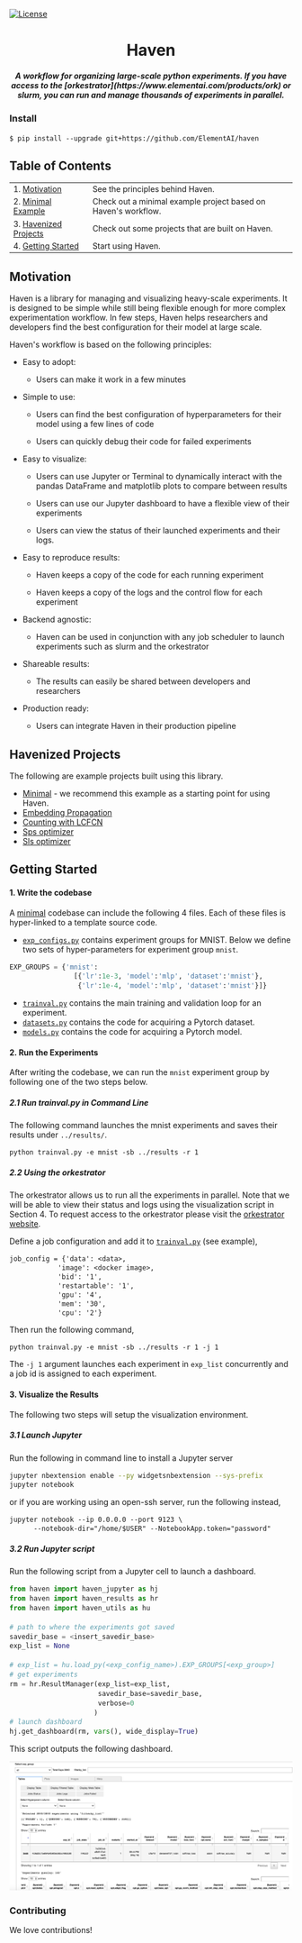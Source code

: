 <!-- <table>
    <thead>
        <tr>
            <th style="text-align:center;"><img src="docs/images/haven_logo.png" width="40%" alt="Image"></th>
        </tr>
    </thead>
    <tbody>
    </tbody>
</table> -->
[![License](https://img.shields.io/badge/License-Apache%202.0-blue.svg)](https://opensource.org/licenses/Apache-2.0)

<h1 align="center">Haven</h1>
<h5 align="center">A workflow for organizing large-scale python experiments. If you have access to the [orkestrator](https://www.elementai.com/products/ork) or slurm, you can run and manage thousands of experiments in parallel.</h5>

### Install
```
$ pip install --upgrade git+https://github.com/ElementAI/haven
```


## Table of Contents 

|||
|:-------------|:-------------|
|1. [Motivation](#motivation)|See the principles behind Haven.|
|2. [Minimal Example](https://github.com/ElementAI/haven/tree/master/examples/minimal)|Check out a minimal example project based on Haven's workflow.|
|3. [Havenized Projects](#havenized-projects)|Check out some projects that are built on Haven.|
|4. [Getting Started](#getting-started)|Start using Haven.|



<!-- /home/issam/Research_Ground/haven/ -->

## Motivation
Haven is a library for managing and visualizing heavy-scale experiments. It is designed to be simple while still being flexible enough for more complex experimentation workflow. In few steps, Haven helps researchers and developers find the best configuration for their model at large scale.

Haven's workflow is based on the following principles:

- Easy to adopt:

    - Users can make it work in a few minutes

- Simple to use:

    - Users can find the best configuration of hyperparameters for their model using a few lines of code

    - Users can quickly debug their code for failed experiments

- Easy to visualize:

    - Users can use Jupyter or Terminal to dynamically interact with the pandas DataFrame and matplotlib plots to compare between results

    - Users can use our Jupyter dashboard to have a flexible view of their experiments

    - Users can view the status of their launched experiments and their logs.

- Easy to reproduce results:
    - Haven keeps a copy of the code for each running experiment

    - Haven keeps a copy of the logs and the control flow for each experiment

- Backend agnostic:
    - Haven can be used in conjunction with any job scheduler to launch experiments such as slurm and the orkestrator

- Shareable results:
    - The results can easily be shared between developers and researchers

- Production ready:
    - Users can integrate Haven in their production pipeline



## Havenized Projects

The following are example projects built using this library.

- [Minimal](https://github.com/ElementAI/haven/tree/master/examples/minimal) - we recommend this example as a starting point for using Haven.
- [Embedding Propagation](https://github.com/ElementAI/embedding-propagation)
- [Counting with LCFCN](https://github.com/ElementAI/LCFCN)
- [Sps optimizer](https://github.com/IssamLaradji/sps)
- [Sls optimizer](https://github.com/IssamLaradji/sls)


## Getting Started

#### 1. Write the codebase

A [minimal](https://github.com/ElementAI/haven/tree/master/examples/minimal) codebase can include the following 4 files. Each of these files is hyper-linked to a template source code.

- [`exp_configs.py`](https://github.com/ElementAI/haven/tree/master/examples/minimal/exp_configs.py) contains experiment groups for MNIST. Below we define two sets of hyper-parameters for experiment group `mnist`.
```python
EXP_GROUPS = {'mnist':
                [{'lr':1e-3, 'model':'mlp', 'dataset':'mnist'},
                 {'lr':1e-4, 'model':'mlp', 'dataset':'mnist'}]}
```
- [`trainval.py`](https://github.com/ElementAI/haven/tree/master/examples/minimal/trainval.py) contains the main training and validation loop for an experiment.
- [`datasets.py`](https://github.com/ElementAI/haven/tree/master/examples/minimal/datasets.py) contains the code for acquiring a Pytorch dataset.
- [`models.py`](https://github.com/ElementAI/haven/tree/master/examples/minimal/models.py) contains the code for acquiring a Pytorch model.

#### 2. Run the Experiments

After writing the codebase, we can run the `mnist` experiment group by following one of the two steps below.

##### 2.1 Run trainval.py in Command Line

The following command launches the mnist experiments and saves their results under `../results/`.

```
python trainval.py -e mnist -sb ../results -r 1
```

##### 2.2 Using the orkestrator

The orkestrator allows us to run all the experiments in parallel. Note that we will be able to view their status and logs using the visualization script in Section 4. To request access to the orkestrator please visit the [orkestrator website](https://www.elementai.com/products/ork).

Define a job configuration  and add it to [`trainval.py`](https://github.com/ElementAI/haven/tree/master/examples/minimal/trainval.py) (see example),

```
job_config = {'data': <data>,
            'image': <docker image>,
            'bid': '1',
            'restartable': '1',
            'gpu': '4',
            'mem': '30',
            'cpu': '2'}
```

Then run the following command,

```
python trainval.py -e mnist -sb ../results -r 1 -j 1
```
The `-j 1` argument launches each experiment in `exp_list` concurrently and a job id is assigned to each experiment. 

#### 3. Visualize the Results

The following two steps will setup the visualization environment.

##### 3.1 Launch Jupyter

Run the following in command line to install a Jupyter server
```bash
jupyter nbextension enable --py widgetsnbextension --sys-prefix
jupyter notebook
```

or if you are working using an open-ssh server, run the following instead,

```
jupyter notebook --ip 0.0.0.0 --port 9123 \
      --notebook-dir="/home/$USER" --NotebookApp.token="password"
```

##### 3.2 Run Jupyter script

Run the following script from a Jupyter cell to launch a dashboard.


```python
from haven import haven_jupyter as hj
from haven import haven_results as hr
from haven import haven_utils as hu

# path to where the experiments got saved
savedir_base = <insert_savedir_base>
exp_list = None

# exp_list = hu.load_py(<exp_config_name>).EXP_GROUPS[<exp_group>]
# get experiments
rm = hr.ResultManager(exp_list=exp_list, 
                      savedir_base=savedir_base, 
                      verbose=0
                     )
# launch dashboard
hj.get_dashboard(rm, vars(), wide_display=True)
```

This script outputs the following dashboard.

![](examples/4_results.png)


### Contributing

We love contributions!
